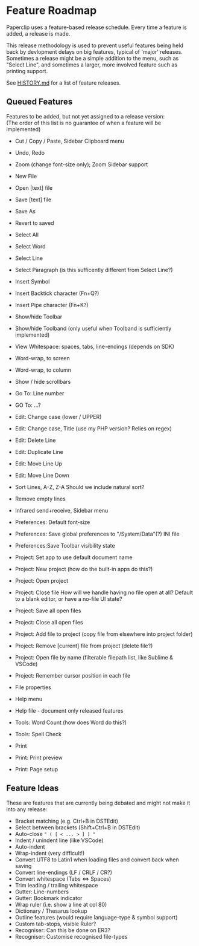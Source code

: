 # Feature Roadmap #

Paperclip uses a feature-based release schedule. Every time a feature is added, a release is made.

This release methodology is used to prevent useful features being held back by devlopment delays on big features, typical of 'major' releases. Sometimes a release might be a simple addition to the menu, such as "Select Line", and sometimes a larger, more involved feature such as printing support.

See [HISTORY.md](HISTORY.md) for a list of feature releases.

## Queued Features ##

Features to be added, but not yet assigned to a release version:  
(The order of this list is no guarantee of when a feature will be implemented)

* Cut / Copy / Paste, Sidebar Clipboard menu

* Undo, Redo

* Zoom (change font-size only);
  Zoom Sidebar support

* New File
* Open [text] file
* Save [text] file

* Save As
* Revert to saved

* Select All
* Select Word
* Select Line
* Select Paragraph
  (is this sufficently different from Select Line?)

* Insert Symbol
* Insert Backtick character (Fn+Q?)
* Insert Pipe character (Fn+K?)

* Show/hide Toolbar
* Show/hide Toolband
  (only useful when Toolband is sufficiently implemented)

* View Whitespace: spaces, tabs, line-endings (depends on SDK)

* Word-wrap, to screen
* Word-wrap, to column
* Show / hide scrollbars

* Go To: Line number
* GO To: ...?

* Edit: Change case (lower / UPPER)
* Edit: Change case, Title (use my PHP version? Relies on regex)

* Edit: Delete Line
* Edit: Duplicate Line
* Edit: Move Line Up
* Edit: Move Line Down

* Sort Lines, A-Z, Z-A
  Should we include natural sort?
* Remove empty lines

* Infrared send+receive, Sidebar menu

* Preferences: Default font-size
* Preferences: Save global preferences to "/System/Data"(?) INI file
* Preferences:Save Toolbar visibility state

* Project: Set app to use default document name
* Project: New project (how do the built-in apps do this?)
* Project: Open project

* Project: Close file
  How will we handle having no file open at all?
  Default to a blank editor, or have a no-file UI state?

* Project: Save all open files
* Project: Close all open files

* Project: Add file to project (copy file from elsewhere into project folder)
* Project: Remove [current] file from project (delete file?)

* Project: Open file by name (filterable filepath list, like Sublime & VSCode)

* Project: Remember cursor position in each file

* File properties

* Help menu
* Help file - document only released features

* Tools: Word Count (how does Word do this?)
* Tools: Spell Check

* Print
* Print: Print preview
* Print: Page setup

## Feature Ideas ##

These are features that are currently being debated and might not make it into any release:

* Bracket matching (e.g. Ctrl+B in DSTEdit)
* Select between brackets (Shift+Ctrl+B in DSTEdit)
* Auto-close `" ( [ < ... > ] ) "`
* Indent / unindent line (like VSCode)
* Auto-indent
* Wrap-indent (very difficult!)
* Convert UTF8 to Latin1 when loading files and convert back when saving
* Convert line-endings (LF / CRLF / CR?)
* Convert whitespace (Tabs <=> Spaces)
* Trim leading / trailing whitespace
* Gutter: Line-numbers
* Gutter: Bookmark indicator
* Wrap ruler (i.e. show a line at col 80)
* Dictionary / Thesarus lookup
* Outline features (would require language-type & symbol support)
* Custom tab-stops, visible Ruler?
* Recogniser: Can this be done on ER3?
* Recogniser: Customise recognised file-types